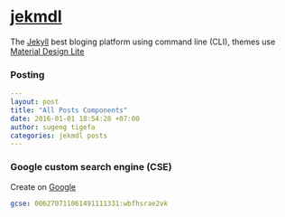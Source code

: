 # [jekmdl](https://github.com/tigefa4u/jekmdl)
The [Jekyll](http://jekyllrb.com) best bloging platform using command line (CLI), themes use [Material Design Lite](http://getmdl.io)

### Posting
```yaml
---
layout: post
title: "All Posts Components"
date: 2016-01-01 18:54:28 +07:00
author: sugeng tigefa
categories: jekmdl posts
---
```

### Google custom search engine (CSE)
Create on [Google](https://cse.google.com/cse/all)
```yaml
gcse: 006270711061491111331:wbfhsrae2vk
```